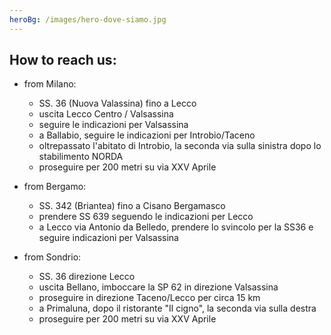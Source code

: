 ```yaml
---
heroBg: /images/hero-dove-siamo.jpg
---
```


## How to reach us:
<Map /> 

- from Milano:
  - SS. 36 (Nuova Valassina) fino a Lecco
  - uscita Lecco Centro / Valsassina
  - seguire le indicazioni per Valsassina
  - a Ballabio, seguire le indicazioni per Introbio/Taceno
  - oltrepassato l'abitato di Introbio, la seconda via sulla sinistra dopo lo stabilimento NORDA
  - proseguire per 200 metri su via XXV Aprile


- from Bergamo:
  - SS. 342 (Briantea) fino a Cisano Bergamasco
  - prendere SS 639 seguendo le indicazioni per Lecco
  - a Lecco via Antonio da Belledo, prendere lo svincolo per la SS36 e seguire indicazioni per Valsassina


- from Sondrio:
  - SS. 36 direzione Lecco
  - uscita Bellano, imboccare la SP 62 in direzione Valsassina
  - proseguire in direzione Taceno/Lecco per circa 15 km
  - a Primaluna, dopo il ristorante "Il cigno", la seconda via sulla destra
  - proseguire per 200 metri su via XXV Aprile